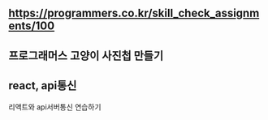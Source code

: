 ## https://programmers.co.kr/skill_check_assignments/100

## 프로그래머스 고양이 사진첩 만들기

## react, api통신
리액트와 api서버통신 연습하기

